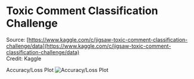 # Toxic Comment Classification Challenge
Source: [https://www.kaggle.com/c/jigsaw-toxic-comment-classification-challenge/data](https://www.kaggle.com/c/jigsaw-toxic-comment-classification-challenge/data) </br>
Credit: Kaggle

Accuracy/Loss Plot
![Accuracy/Loss Plot](https://github.com/p768lwy3/Small_Project_Machine_Learning_for_selfstudy/blob/master/Kaggle/Toxic%20Comment%20Classification%20Challenge/acc_loss_plot.png)
